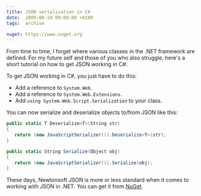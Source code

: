 ```yaml
---
title: JSON serialization in C#
date:  2009-08-24 09:08:00 +0100
tags:  archive

nuget: https://www.nuget.org
---
```


From time to time, I forget where various classes in the .NET framework are defined.
For my future self and those of you who also struggle, here's a short tutorial on
how to get JSON working in C#.

To get JSON working in C#, you just have to do this:

* Add a reference to `System.Web`.
* Add a reference to `System.Web.Extensions`.
* Add `using System.Web.Script.Serialization` to your class.

You can now serialize and deserialize objects to/from JSON like this:

```csharp
public static T Deserialize<T>(String str)
{
   return (new JavaScriptSerializer()).Deserialize<T>(str);
}

public static String Serialize(Object obj)
{
   return (new JavaScriptSerializer()).Serialize(obj);
}
```

These days, Newtonsoft JSON is more or less standard when it comes to working with
JSON in .NET. You can get it from [NuGet]({{page.nuget}}).